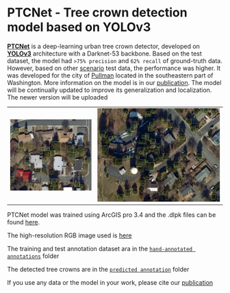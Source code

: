 # PTCNet - Tree crown detection model based on YOLOv3

[**PTCNet**]() is a deep-learning urban tree crown detector, developed on [__YOLOv3__](https://arxiv.org/abs/1804.02767) architecture with a Darknet-53 backbone. Based on the test dataset, the model had `>75% precision` and `62% recall` of ground-truth data. However, based on other [scenario](https://github.com/Okikiola-Michael/PTCNet/blob/main/scenarios.zip) test data, the performance was higher. It was developed for the city of [Pullman](https://en.wikipedia.org/wiki/Pullman,_Washington) located in the southeastern part of Washington. More information on the model is in our [publication](). The model will be continually updated to improve its generalization and localization. The newer version will be uploaded


|                                                                                      |                                                                    |
|--------------------------------------------------------------------------------------|--------------------------------------------------------------------|
|![](https://github.com/Okikiola-Michael/PTCNet/blob/main/predicted%20annotations.png) |![](https://github.com/Okikiola-Michael/PTCNet/blob/main/image.png) | 

PTCNet model was trained using ArcGIS pro 3.4 and the .dlpk files can be found [here](https://drive.google.com/drive/u/2/folders/1fmKsfo78rBHs5JBXQokD8GEc1ZOvt78t).

The high-resolution RGB image used is [here](https://gis.pullman-wa.gov/portal/apps/mapviewer/index.html?layers=8149c19a386c42bd88d440af8dac195e) 

The training and test annotation dataset ara in the [`hand-annotated annotations`](https://github.com/Okikiola-Michael/PTCNet/blob/main/hand-annotated%20annotations.zip) folder

The detected tree crowns are in the [`predicted annotation`]() folder

If you use any data or the model in your work, please cite our [publication]()
